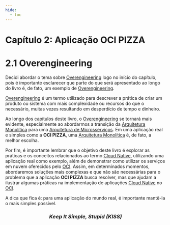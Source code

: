 ```yaml
---
hide:
  - toc
---
```


# Capítulo 2: Aplicação OCI PIZZA

# 2.1 Overengineering

Decidi abordar o tema sobre <a href="https://en.wikipedia.org/wiki/Overengineering" target="_blank">Overengineering</a> logo no início do capítulo, pois é importante esclarecer que parte do que será apresentado ao longo do livro é, de fato, um exemplo de <a href="https://en.wikipedia.org/wiki/Overengineering" target="_blank">Overengineering</a>.

<a href="https://en.wikipedia.org/wiki/Overengineering" target="_blank">Overengineering</a> é um termo utilizado para descrever a prática de criar um produto ou sistema com mais complexidade ou recursos do que o necessário, muitas vezes resultando em desperdício de tempo e dinheiro. 

Ao longo dos capítulos deste livro, o <a href="https://en.wikipedia.org/wiki/Overengineering" target="_blank">Overengineering</a> se tornará mais evidente, especialmente ao abordarmos a transição da <a href="https://pt.wikipedia.org/wiki/Aplica%C3%A7%C3%A3o_monol%C3%ADtica" target="_blank">Arquitetura Monolítica</a> para uma <a href="https://pt.wikipedia.org/wiki/Microsservi%C3%A7o" target="_blank">Arquitetura de Microsserviços</a>. Em uma aplicação real e simples como a **OCI PIZZA**, uma <a href="https://pt.wikipedia.org/wiki/Aplica%C3%A7%C3%A3o_monol%C3%ADtica" target="_blank">Arquitetura Monolítica</a> é, de fato, a melhor escolha.

Por fim, é importante lembrar que o objetivo deste livro é explorar as práticas e os conceitos relacionados ao termo <a href="https://ocn.dev.br/capitulo-1/cloud-native/">Cloud Native</a>, utilizando uma aplicação real como exemplo, além de demonstrar como utilizar os serviços em nuvem oferecidos pelo <a href="https://ocn.dev.br/capitulo-3/">OCI</a>. Assim, em determinados momentos, abordaremos soluções mais complexas e que não são necessárias para o problema que a aplicação **OCI PIZZA** busca resolver, mas que ajudam a ilustrar algumas práticas na implementação de aplicações <a href="https://ocn.dev.br/capitulo-1/cloud-native/">Cloud Native</a> no <a href="https://ocn.dev.br/capitulo-3/">OCI</a>.

A dica que fica é: para uma aplicação do mundo real, é importante mantê-la o mais simples possível.

<h3 style="text-align: center; font-style: italic;">
Keep It Simple, Stupid (KISS)
</h3>
